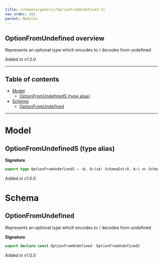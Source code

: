 ```yaml
---
title: schemata/generic/OptionFromUndefined.ts
nav_order: 161
parent: Modules
---
```


## OptionFromUndefined overview

Represents an optional type which encodes to / decodes from undefined

Added in v1.0.0

---

<h2 class="text-delta">Table of contents</h2>

- [Model](#model)
  - [OptionFromUndefinedS (type alias)](#optionfromundefineds-type-alias)
- [Schema](#schema)
  - [OptionFromUndefined](#optionfromundefined)

---

# Model

## OptionFromUndefinedS (type alias)

**Signature**

```ts
export type OptionFromUndefinedS = <A, O>(sA: SchemaExt<O, A>) => SchemaExt<O | undefined, O.Option<A>>
```

Added in v1.0.0

# Schema

## OptionFromUndefined

Represents an optional type which encodes to / decodes from undefined

**Signature**

```ts
export declare const OptionFromUndefined: OptionFromUndefinedS
```

Added in v1.0.0
